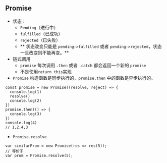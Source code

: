 ## Promise

* 状态：
  * `Pending`（进行中）
  * `fulfilled`（已成功）
  * `rejected`（已失败）
  * ** 状态改变只能是 `pending->fulfilled` 或者 `pending->rejected`，状态一旦改变则不能再变。**
* 链式调用
  * `promise` 每次调用 `.then` 或者 `.catch` 都会返回一个新的 `promise`
  * 不是使用`return this`实现
* `Promise` 构造函数是同步执行的，`promise.then` 中的函数是异步执行的。

```
const promise = new Promise((resolve, reject) => {
  console.log(1)
  resolve()
  console.log(2)
})
promise.then(() => {
  console.log(3)
})
console.log(4)
// 1,2,4,3
```
* `Promise.resolve`

```
var similarProm = new Promise(res => res(5));
// 等价于
var prom = Promise.resolve(5);
```

